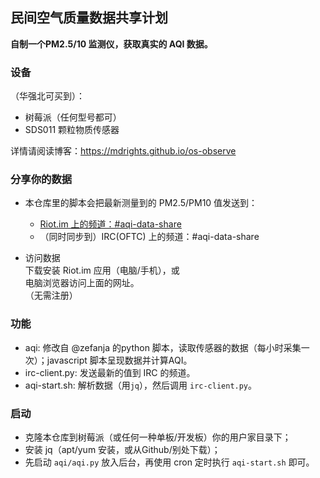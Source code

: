 ## 民间空气质量数据共享计划

**自制一个PM2.5/10 监测仪，获取真实的 AQI 数据。**

### 设备
（华强北可买到）：
- 树莓派（任何型号都可）
- SDS011 颗粒物质传感器

详情请阅读博客：https://mdrights.github.io/os-observe

### 分享你的数据
- 本仓库里的脚本会把最新测量到的 PM2.5/PM10 值发送到：  
	- [Riot.im 上的频道：#aqi-data-share](https://riot.im/app/#/room/#aqi-data-share:matrix.org)  
	- （同时同步到）IRC(OFTC) 上的频道：#aqi-data-share

- 访问数据  
下载安装 Riot.im 应用（电脑/手机），或   
电脑浏览器访问上面的网址。  
（无需注册）  


### 功能

- aqi: 修改自 @zefanja 的python 脚本，读取传感器的数据（每小时采集一次）；javascript 脚本呈现数据并计算AQI。  
- irc-client.py: 发送最新的值到 IRC 的频道。  
- aqi-start.sh: 解析数据（用`jq`），然后调用 `irc-client.py`。  

### 启动
- 克隆本仓库到树莓派（或任何一种单板/开发板）你的用户家目录下；  
- 安装 jq（apt/yum 安装，或从Github/别处下载）；  
- 先启动 `aqi/aqi.py` 放入后台，再使用 cron 定时执行 `aqi-start.sh` 即可。
